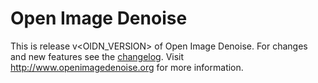 Open Image Denoise
==================

This is release v<OIDN_VERSION> of Open Image Denoise. For changes and new
features see the [changelog](CHANGELOG.md). Visit
http://www.openimagedenoise.org for more information.

